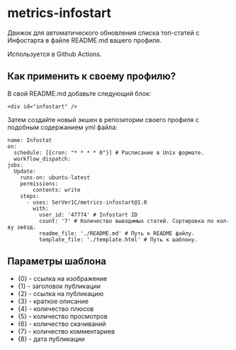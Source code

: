 # metrics-infostart 

Движок для автоматического обновления списка топ-статей с Инфостарта в файле README.md вашего профиля.

Используется в Github Actions.

## Как применить к своему профилю?

В свой README.md добавьте следующий блок:
```
<div id="infostart" />
```

Затем создайте новый экшен в репозитории своего профиля с подобным содержанием yml файла:
```
name: Infostat
on:
  schedule: [{cron: "* * * * 0"}] # Расписание в Unix формате.
  workflow_dispatch:
jobs:
  Update:
    runs-on: ubuntu-latest 
    permissions:
        contents: write
    steps:
      - uses: SerVer1C/metrics-infostart@1.0
        with:
          user_id: '47774' # Infostart ID
          count: '7' # Количество выводимых статей. Сортировка по кол-ву звёзд.
          readme_file: './README.md' # Путь к README файлу.
          template_file: './template.html' # Путь к шаблону.
```

## Параметры шаблона
 - {0} - ссылка на изображение
 - {1} - заголовок публикации
 - {2} - ссылка на публикацию
 - {3} - краткое описание
 - {4} - количество плюсов
 - {5} - количество просмотров
 - {6} - количество скачиваний
 - {7} - количество комментариев
 - {8} - дата публикации
 